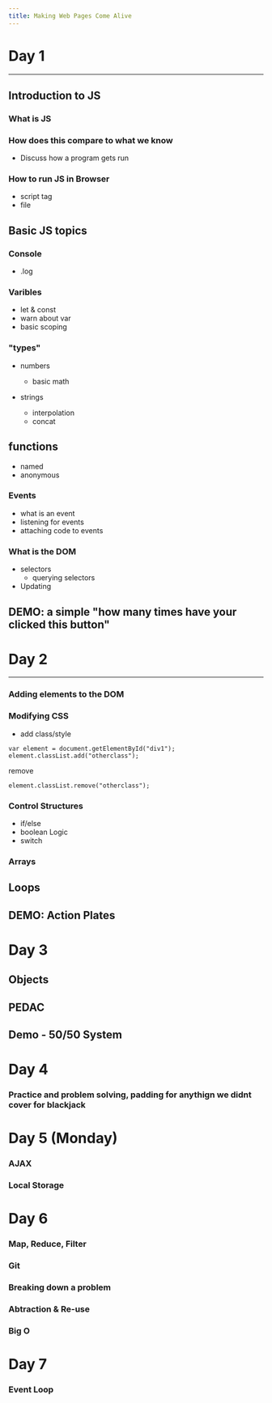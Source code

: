 ```yaml
---
title: Making Web Pages Come Alive
---
```




# Day 1
---


## Introduction to JS

### What is JS

### How does this compare to what we know
- Discuss how a program gets run

### How to run JS in Browser
 - script tag
 - file

## Basic JS topics

### Console
- .log

### Varibles
- let & const
- warn about var
- basic scoping

### "types"

- numbers
    - basic math

- strings
    - interpolation
    - concat

## functions
- named
- anonymous

### Events
- what is an event
- listening for events
- attaching code to events


### What is the DOM
- selectors
    - querying selectors
- Updating


## DEMO: a simple "how many times have your clicked this button"


# Day 2
---

### Adding elements to the DOM

### Modifying CSS
- add class/style
```
var element = document.getElementById("div1");
element.classList.add("otherclass"); 
```

remove 
```
element.classList.remove("otherclass");
```
### Control Structures
- if/else
- boolean Logic
- switch
### Arrays
## Loops

## DEMO: Action Plates

# Day 3


## Objects
## PEDAC

## Demo - 50/50 System

# Day 4
### Practice and problem solving, padding for anythign we didnt cover for blackjack



# Day 5 (Monday)

### AJAX

### Local Storage

# Day 6
### Map, Reduce, Filter

### Git

### Breaking down a problem

### Abtraction & Re-use


### Big O

# Day 7
### Event Loop



